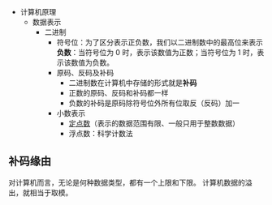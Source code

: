 - 计算机原理
  - 数据表示
    - 二进制
      - 符号位：为了区分表示正负数，我们以二进制数中的最高位来表示**负数**：当符号位为 0 时，表示该数值为正数；当符号位为 1 时，表示该数值为负数。
      - 原码、反码及补码
        - 二进制数在计算机中存储的形式就是**补码**
        - 正数的原码、反码和补码都一样
        - 负数的补码是原码除符号位外所有位取反（反码）加一
      - 小数表示
        - [定点数](https://zhuanlan.zhihu.com/p/338588296)（表示的数据范围有限、一般只用于整数数据）
        - 浮点数：科学计数法

## 补码缘由

对计算机而言，无论是何种数据类型，都有一个上限和下限。
计算机数据的溢出，就相当于取模。